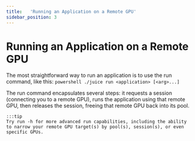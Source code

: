 ```yaml
---
title:   'Running an Application on a Remote GPU'
sidebar_position: 3
---
```

# Running an Application on a Remote GPU

The most straightforward way to run an application is to use the run command, like this: 
    ```powershell
    ./juice run <application> [<arg>...]
    ```

The run command encapsulates several steps: it requests a session (connecting you to a remote GPU), runs the application using that remote GPU, then releases the session, freeing that remote GPU back into its pool. 

    :::tip
    Try run -h for more advanced run capabilities, including the ability to narrow your remote GPU target(s) by pool(s), session(s), or even specific GPUs.

